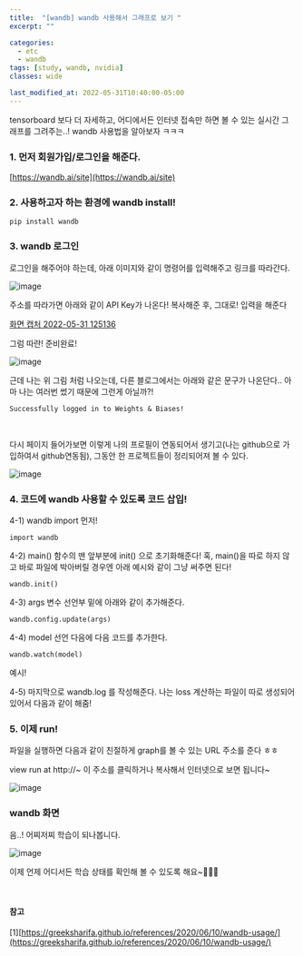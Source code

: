 ```yaml
---
title:  "[wandb] wandb 사용해서 그래프로 보기 "
excerpt: ""

categories:
  - etc
  - wandb
tags: [study, wandb, nvidia]
classes: wide

last_modified_at: 2022-05-31T10:40:00-05:00
---
```


tensorboard 보다 더 자세하고, 어디에서든 인터넷 접속만 하면 볼 수 있는 실시간 그래프를 그려주는..! wandb 사용법을 알아보자 ㅋㅋㅋ


### 1. 먼저 회원가입/로그인을 해준다.

[https://wandb.ai/site](https://wandb.ai/site)


### 2. 사용하고자 하는 환경에 wandb install!

~~~
pip install wandb
~~~

### 3. wandb 로그인

로그인을 해주어야 하는데, 아래 이미지와 같이 명령어를 입력해주고 링크를 따라간다. 

![image](https://user-images.githubusercontent.com/53431568/171089177-441a0d5f-9fb4-424c-aabe-fc2479b80cdf.png)

주소를 따라가면 아래와 같이 API Key가 나온다! 복사해준 후, 그대로! 입력을 해준다

[화면 캡처 2022-05-31 125136](https://user-images.githubusercontent.com/53431568/171089402-ac0acc7d-3fdb-4194-a74c-c4fe8c254b80.png)

그럼 따란! 준비완료!

![image](https://user-images.githubusercontent.com/53431568/171089592-6d1beae5-ce03-48b8-8807-a756e540d55e.png)

근데 나는 위 그림 처럼 나오는데, 다른 블로그에서는 아래와 같은 문구가 나온단다.. 아마 나는 여러번 썼기 때문에 그런게 아닐까?!

`Successfully logged in to Weights & Biases!`


<br>

다시 페이지 들어가보면 이렇게 나의 프로필이 연동되어서 생기고(나는 github으로 가입하여서 github연동됨), 그동안 한 프로젝트들이 정리되어져 볼 수 있다. 

![image](https://user-images.githubusercontent.com/53431568/171091590-1c79ca93-8333-4f8c-ad34-2c148ce913fa.png)



### 4. 코드에 wandb 사용할 수 있도록 코드 삽입!

4-1) wandb import 먼저!
~~~
import wandb
~~~

4-2) main() 함수의 맨 앞부분에 init() 으로 초기화해준다! 혹, main()을 따로 하지 않고 바로 파일에 박아버릴 경우엔 아래 예시와 같이 그냥 써주면 된다!
~~~
wandb.init()
~~~

4-3) args 변수 선언부 밑에 아래와 같이 추가해준다.

~~~
wandb.config.update(args)
~~~

4-4) model 선언 다음에 다음 코드를 추가한다.

~~~
wandb.watch(model)
~~~

예시!

<script src="https://gist.github.com/chaelin0722/af79d089327d9d1432c132edb6a5bf5b.js"></script>


4-5) 마지막으로 wandb.log 를 작성해준다. 나는 loss 계산하는 파일이 따로 생성되어있어서 다음과 같이 해줌!

<script src="https://gist.github.com/chaelin0722/afa760fef7430ddf50614a6e80dadfa5.js"></script>



### 5. 이제 run!

파일을 실행하면 다음과 같이 친절하게 graph를 볼 수 있는 URL 주소를 준다 ㅎㅎ

view run at http://~ 이 주소를 클릭하거나 복사해서 인터넷으로 보면 됩니다~

![image](https://user-images.githubusercontent.com/53431568/171092727-ff76b3d7-d036-49a8-bbcb-e1d28ba701ab.png)


### wandb 화면

음..! 어찌저찌 학습이 되나봅니다.

![image](https://user-images.githubusercontent.com/53431568/171092923-0dd7bb19-50f0-46ff-bcfb-e8a4e7684471.png)


이제 언제 어디서든 학습 상태를 확인해 볼 수 있도록 해요~🙂🙂🙂

<br>

#### 참고

[1][https://greeksharifa.github.io/references/2020/06/10/wandb-usage/](https://greeksharifa.github.io/references/2020/06/10/wandb-usage/)
